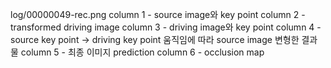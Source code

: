 log/00000049-rec.png
column 1 - source image와 key point
column 2 - transformed driving image
column 3 - driving image와 key point
column 4 - source key point -> driving key point 움직임에 따라 source image 변형한 결과물
column 5 - 최종 이미지 prediction
column 6 - occlusion map
